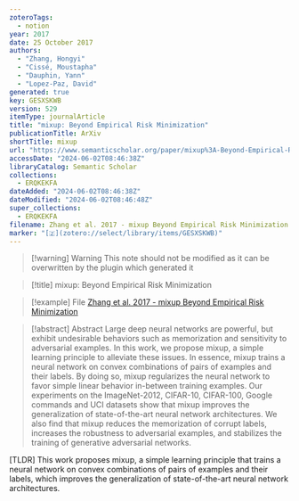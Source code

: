 ```yaml
---
zoteroTags:
  - notion
year: 2017
date: 25 October 2017
authors:
  - "Zhang, Hongyi"
  - "Cissé, Moustapha"
  - "Dauphin, Yann"
  - "Lopez-Paz, David"
generated: true
key: GESXSKWB
version: 529
itemType: journalArticle
title: "mixup: Beyond Empirical Risk Minimization"
publicationTitle: ArXiv
shortTitle: mixup
url: "https://www.semanticscholar.org/paper/mixup%3A-Beyond-Empirical-Risk-Minimization-Zhang-Ciss%C3%A9/4feef0fd284feb1233399b400eb897f59ec92755"
accessDate: "2024-06-02T08:46:38Z"
libraryCatalog: Semantic Scholar
collections:
  - ERQKEKFA
dateAdded: "2024-06-02T08:46:38Z"
dateModified: "2024-06-02T08:46:48Z"
super_collections:
  - ERQKEKFA
filename: Zhang et al. 2017 - mixup Beyond Empirical Risk Minimization
marker: "[🇿](zotero://select/library/items/GESXSKWB)"
---
```


>[!warning] Warning
> This note should not be modified as it can be overwritten by the plugin which generated it

> [!title] mixup: Beyond Empirical Risk Minimization

> [!example] File
> [Zhang et al. 2017 - mixup Beyond Empirical Risk Minimization](Zhang%20et%20al.%202017%20-%20mixup%20Beyond%20Empirical%20Risk%20Minimization.pdf)

> [!abstract] Abstract
> Large deep neural networks are powerful, but exhibit undesirable behaviors such as memorization and sensitivity to adversarial examples. In this work, we propose mixup, a simple learning principle to alleviate these issues. In essence, mixup trains a neural network on convex combinations of pairs of examples and their labels. By doing so, mixup regularizes the neural network to favor simple linear behavior in-between training examples. Our experiments on the ImageNet-2012, CIFAR-10, CIFAR-100, Google commands and UCI datasets show that mixup improves the generalization of state-of-the-art neural network architectures. We also find that mixup reduces the memorization of corrupt labels, increases the robustness to adversarial examples, and stabilizes the training of generative adversarial networks.

[TLDR] This work proposes mixup, a simple learning principle that trains a neural network on convex combinations of pairs of examples and their labels, which improves the generalization of state-of-the-art neural network architectures.

